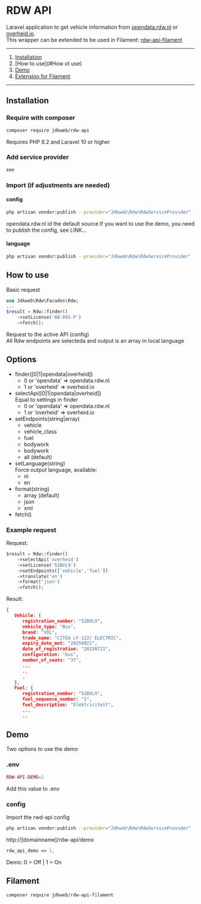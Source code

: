 # RDW API

Laravel application to get vehicle information from [opendata.rdw.nl](https://opendata.rdw.nl) or [overheid.io](https://overheid.io). \
This wrapper can be extended to be used in Filament: [rdw-api-filament](https://github.com/jdkweb/rdw-api-filament)

---
1. [Installation](#installation)
2. [How to use](#How ot use)
3. [Demo](#demo)
4. [Extension for Filament](#filament)
---

## Installation

### Require with composer
```bash
composer require jdkweb/rdw-api
```
Requires PHP 8.2 and Laravel 10 or higher
### Add service provider
```bash
eee
```
### Import (if adjustments are needed)
#### config
```bash
php artisan vendor:publish --provider="Jdkweb\Rdw\RdwServiceProvider" --tag="config"
```
opendata.rdw.nl id the default source 
If you want to use the demo, you need to publish the config, see LINK...
#### language
```bash
php artisan vendor:publish --provider="Jdkweb\Rdw\RdwServiceProvider" --tag="lang"
```

## How to use
Basic request
```php
use Jdkweb\Rdw\Facades\Rdw;
...
$result = Rdw::finder()
    ->setLicense('AB-895-P')
    ->fetch();
```
Request to the active API (config) \
All Rdw endpoints are selecteda and output is an array in local language
## Options
- finder([0|1|opendata|overheid])
  - 0 or 'opendata' => opendata.rdw.nl
  - 1 or 'overheid' => overheid.io
- selectApi([0|1|opendata|overheid]) \
  Equal to settings in finder
  - 0 or 'opendata' => opendata.rdw.nl
  - 1 or 'overheid' => overheid.io
- setEndpoints(string|array)
  - vehicle
  - vehicle_class
  - fuel
  - bodywork
  - bodywork
  - all (default)
- setLanguage(string) \
  Force output language, available:
  - nl
  - en
- format(string)
  - array (default)
  - json
  - xml
- fetch()  

### Example request
Request:
```php
$result = Rdw::finder()
    ->selectApi('overheid')
    ->setLicense('52BVL9')
    ->setEndpoints(['vehicle','fuel'])
    ->translate('en')
    ->format('json')
    ->fetch();
```
Result:
```json
{
   Vehicle: {
      registration_number: "52BVL9",
      vehicle_type: "Bus",
      brand: "VDL",
      trade_name: "CITEA LF-122/ ELECTRIC",
      expiry_date_mot: "20250921",
      date_of_registration: "20230721",
      configuration: "bus",
      number_of_seats: "37",
      ...
      ..
      .    
   },
   Fuel: {
      registration_number: "52BVL9",
      fuel_sequence_number: "1",
      fuel_description: "Elektriciteit",
      ...
      ..
```

## Demo
Two options to use the demo
### .env
```php
RDW-API-DEMO=1
```
Add this value to .env
### config
Import the rwd-api config
```bash
php artisan vendor:publish --provider="Jdkweb\Rdw\RdwServiceProvider" --tag="config"
```
http://[domainname]/rdw-api/demo
```php
rdw_api_demo => 1,
```
Demo: 0 = Off | 1 = On
## Filament
```bash
composer require jdkweb/rdw-api-filament
```
